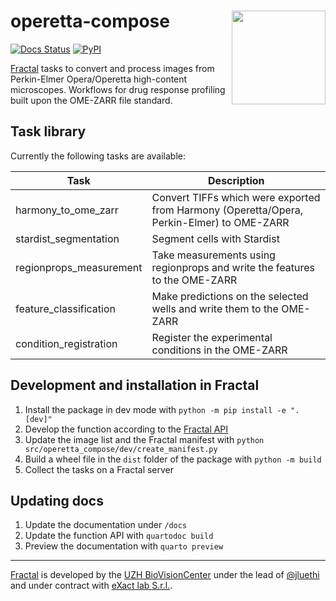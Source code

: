 # operetta-compose <img align="right" height="150" src="https://raw.githubusercontent.com/leukemia-kispi/operetta-compose/master/docs/images/operetta-compose_logo.png">

[![Docs Status](https://github.com/leukemia-kispi/operetta-compose/actions/workflows/build.yml/badge.svg)](https://github.com/leukemia-kispi/operetta-compose/actions/workflows/build_docs.yml)
[![PyPI](https://img.shields.io/pypi/v/operetta-compose)](https://pypi.org/project/operetta-compose/)

[Fractal](https://fractal-analytics-platform.github.io/fractal-tasks-core/) tasks to convert and process images from Perkin-Elmer Opera/Operetta high-content microscopes. Workflows for drug response profiling built upon the OME-ZARR file standard.

## Task library

Currently the following tasks are available:

| Task  | Description |
|---|---|
| harmony_to_ome_zarr | Convert TIFFs which were exported from Harmony (Operetta/Opera, Perkin-Elmer) to OME-ZARR |
| stardist_segmentation | Segment cells with Stardist |
| regionprops_measurement | Take measurements using regionprops and write the features to the OME-ZARR |
| feature_classification | Make predictions on the selected wells and write them to the OME-ZARR |
| condition_registration | Register the experimental conditions in the OME-ZARR |

## Development and installation in Fractal

1. Install the package in dev mode with `python -m pip install -e ".[dev]"`
2. Develop the function according to the [Fractal API](https://fractal-analytics-platform.github.io/version_2/)
3. Update the image list and the Fractal manifest with `python src/operetta_compose/dev/create_manifest.py`
4. Build a wheel file in the `dist` folder of the package with `python -m build`
5. Collect the tasks on a Fractal server


## Updating docs

1. Update the documentation under `/docs`
2. Update the function API with `quartodoc build`
3. Preview the documentation with `quarto preview`

---

[Fractal](https://fractal-analytics-platform.github.io/fractal-tasks-core/) is developed by the [UZH BioVisionCenter](https://www.biovisioncenter.uzh.ch/de.html) under the lead of [@jluethi](https://github.com/jluethi) and under contract with [eXact lab S.r.l.](https://www.exact-lab.it).
